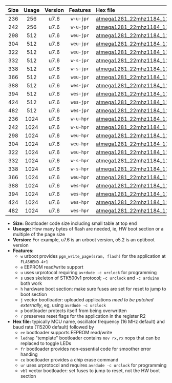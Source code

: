 |Size|Usage|Version|Features|Hex file|
|:-:|:-:|:-:|:-:|:--|
|236|256|u7.6|`w-u-jpr`|[atmega1281_22mhz1184_115200bps_ur_vbl.hex](https://raw.githubusercontent.com/stefanrueger/urboot/main/bootloaders/atmega1281/fcpu_22mhz1184/115200_bps/atmega1281_22mhz1184_115200bps_ur_vbl.hex)|
|242|256|u7.6|`w-u-jpr`|[atmega1281_22mhz1184_115200bps_lednop_ur_vbl.hex](https://raw.githubusercontent.com/stefanrueger/urboot/main/bootloaders/atmega1281/fcpu_22mhz1184/115200_bps/atmega1281_22mhz1184_115200bps_lednop_ur_vbl.hex)|
|298|512|u7.6|`weu-jpr`|[atmega1281_22mhz1184_115200bps_ee_ur_vbl.hex](https://raw.githubusercontent.com/stefanrueger/urboot/main/bootloaders/atmega1281/fcpu_22mhz1184/115200_bps/atmega1281_22mhz1184_115200bps_ee_ur_vbl.hex)|
|304|512|u7.6|`weu-jpr`|[atmega1281_22mhz1184_115200bps_ee_lednop_ur_vbl.hex](https://raw.githubusercontent.com/stefanrueger/urboot/main/bootloaders/atmega1281/fcpu_22mhz1184/115200_bps/atmega1281_22mhz1184_115200bps_ee_lednop_ur_vbl.hex)|
|322|512|u7.6|`weu-jpr`|[atmega1281_22mhz1184_115200bps_ee_lednop_fr_ur_vbl.hex](https://raw.githubusercontent.com/stefanrueger/urboot/main/bootloaders/atmega1281/fcpu_22mhz1184/115200_bps/atmega1281_22mhz1184_115200bps_ee_lednop_fr_ur_vbl.hex)|
|332|512|u7.6|`w-s-jpr`|[atmega1281_22mhz1184_115200bps_vbl.hex](https://raw.githubusercontent.com/stefanrueger/urboot/main/bootloaders/atmega1281/fcpu_22mhz1184/115200_bps/atmega1281_22mhz1184_115200bps_vbl.hex)|
|338|512|u7.6|`w-s-jpr`|[atmega1281_22mhz1184_115200bps_lednop_vbl.hex](https://raw.githubusercontent.com/stefanrueger/urboot/main/bootloaders/atmega1281/fcpu_22mhz1184/115200_bps/atmega1281_22mhz1184_115200bps_lednop_vbl.hex)|
|366|512|u7.6|`weu-jpr`|[atmega1281_22mhz1184_115200bps_ee_lednop_fr_ce_ur_vbl.hex](https://raw.githubusercontent.com/stefanrueger/urboot/main/bootloaders/atmega1281/fcpu_22mhz1184/115200_bps/atmega1281_22mhz1184_115200bps_ee_lednop_fr_ce_ur_vbl.hex)|
|388|512|u7.6|`wes-jpr`|[atmega1281_22mhz1184_115200bps_ee_vbl.hex](https://raw.githubusercontent.com/stefanrueger/urboot/main/bootloaders/atmega1281/fcpu_22mhz1184/115200_bps/atmega1281_22mhz1184_115200bps_ee_vbl.hex)|
|394|512|u7.6|`wes-jpr`|[atmega1281_22mhz1184_115200bps_ee_lednop_vbl.hex](https://raw.githubusercontent.com/stefanrueger/urboot/main/bootloaders/atmega1281/fcpu_22mhz1184/115200_bps/atmega1281_22mhz1184_115200bps_ee_lednop_vbl.hex)|
|424|512|u7.6|`wes-jpr`|[atmega1281_22mhz1184_115200bps_ee_lednop_fr_vbl.hex](https://raw.githubusercontent.com/stefanrueger/urboot/main/bootloaders/atmega1281/fcpu_22mhz1184/115200_bps/atmega1281_22mhz1184_115200bps_ee_lednop_fr_vbl.hex)|
|482|512|u7.6|`wes-jpr`|[atmega1281_22mhz1184_115200bps_ee_lednop_fr_ce_vbl.hex](https://raw.githubusercontent.com/stefanrueger/urboot/main/bootloaders/atmega1281/fcpu_22mhz1184/115200_bps/atmega1281_22mhz1184_115200bps_ee_lednop_fr_ce_vbl.hex)|
|236|1024|u7.6|`w-u-hpr`|[atmega1281_22mhz1184_115200bps_ur.hex](https://raw.githubusercontent.com/stefanrueger/urboot/main/bootloaders/atmega1281/fcpu_22mhz1184/115200_bps/atmega1281_22mhz1184_115200bps_ur.hex)|
|242|1024|u7.6|`w-u-hpr`|[atmega1281_22mhz1184_115200bps_lednop_ur.hex](https://raw.githubusercontent.com/stefanrueger/urboot/main/bootloaders/atmega1281/fcpu_22mhz1184/115200_bps/atmega1281_22mhz1184_115200bps_lednop_ur.hex)|
|298|1024|u7.6|`weu-hpr`|[atmega1281_22mhz1184_115200bps_ee_ur.hex](https://raw.githubusercontent.com/stefanrueger/urboot/main/bootloaders/atmega1281/fcpu_22mhz1184/115200_bps/atmega1281_22mhz1184_115200bps_ee_ur.hex)|
|304|1024|u7.6|`weu-hpr`|[atmega1281_22mhz1184_115200bps_ee_lednop_ur.hex](https://raw.githubusercontent.com/stefanrueger/urboot/main/bootloaders/atmega1281/fcpu_22mhz1184/115200_bps/atmega1281_22mhz1184_115200bps_ee_lednop_ur.hex)|
|322|1024|u7.6|`weu-hpr`|[atmega1281_22mhz1184_115200bps_ee_lednop_fr_ur.hex](https://raw.githubusercontent.com/stefanrueger/urboot/main/bootloaders/atmega1281/fcpu_22mhz1184/115200_bps/atmega1281_22mhz1184_115200bps_ee_lednop_fr_ur.hex)|
|332|1024|u7.6|`w-s-hpr`|[atmega1281_22mhz1184_115200bps.hex](https://raw.githubusercontent.com/stefanrueger/urboot/main/bootloaders/atmega1281/fcpu_22mhz1184/115200_bps/atmega1281_22mhz1184_115200bps.hex)|
|338|1024|u7.6|`w-s-hpr`|[atmega1281_22mhz1184_115200bps_lednop.hex](https://raw.githubusercontent.com/stefanrueger/urboot/main/bootloaders/atmega1281/fcpu_22mhz1184/115200_bps/atmega1281_22mhz1184_115200bps_lednop.hex)|
|366|1024|u7.6|`weu-hpr`|[atmega1281_22mhz1184_115200bps_ee_lednop_fr_ce_ur.hex](https://raw.githubusercontent.com/stefanrueger/urboot/main/bootloaders/atmega1281/fcpu_22mhz1184/115200_bps/atmega1281_22mhz1184_115200bps_ee_lednop_fr_ce_ur.hex)|
|388|1024|u7.6|`wes-hpr`|[atmega1281_22mhz1184_115200bps_ee.hex](https://raw.githubusercontent.com/stefanrueger/urboot/main/bootloaders/atmega1281/fcpu_22mhz1184/115200_bps/atmega1281_22mhz1184_115200bps_ee.hex)|
|394|1024|u7.6|`wes-hpr`|[atmega1281_22mhz1184_115200bps_ee_lednop.hex](https://raw.githubusercontent.com/stefanrueger/urboot/main/bootloaders/atmega1281/fcpu_22mhz1184/115200_bps/atmega1281_22mhz1184_115200bps_ee_lednop.hex)|
|424|1024|u7.6|`wes-hpr`|[atmega1281_22mhz1184_115200bps_ee_lednop_fr.hex](https://raw.githubusercontent.com/stefanrueger/urboot/main/bootloaders/atmega1281/fcpu_22mhz1184/115200_bps/atmega1281_22mhz1184_115200bps_ee_lednop_fr.hex)|
|482|1024|u7.6|`wes-hpr`|[atmega1281_22mhz1184_115200bps_ee_lednop_fr_ce.hex](https://raw.githubusercontent.com/stefanrueger/urboot/main/bootloaders/atmega1281/fcpu_22mhz1184/115200_bps/atmega1281_22mhz1184_115200bps_ee_lednop_fr_ce.hex)|

- **Size:** Bootloader code size including small table at top end
- **Useage:** How many bytes of flash are needed, ie, HW boot section or a multiple of the page size
- **Version:** For example, u7.6 is an urboot version, o5.2 is an optiboot version
- **Features:**
  + `w` urboot provides `pgm_write_page(sram, flash)` for the application at `FLASHEND-4+1`
  + `e` EEPROM read/write support
  + `u` uses urprotocol requiring `avrdude -c urclock` for programming
  + `s` uses skeleton of STK500v1 protocol; `-c urclock` and `-c arduino` both work
  + `h` hardware boot section: make sure fuses are set for reset to jump to boot section
  + `j` vector bootloader: uploaded applications *need to be patched externally*, eg, using `avrdude -c urclock`
  + `p` bootloader protects itself from being overwritten
  + `r` preserves reset flags for the application in the register R2
- **Hex file:** typically MCU name, oscillator frequency (16 MHz default) and baud rate (115200 default) followed by
  + `ee` bootloader supports EEPROM read/write
  + `lednop` "template" bootloader contains `mov rx,rx` nops that can be replaced to toggle LEDs
  + `fr` bootloader provides non-essential code for smoother error handing
  + `ce` bootloader provides a chip erase command
  + `ur` uses urprotocol and requires `avrdude -c urclock` for programming
  + `vbl` vector bootloader: set fuses to jump to reset, not the HW boot section
